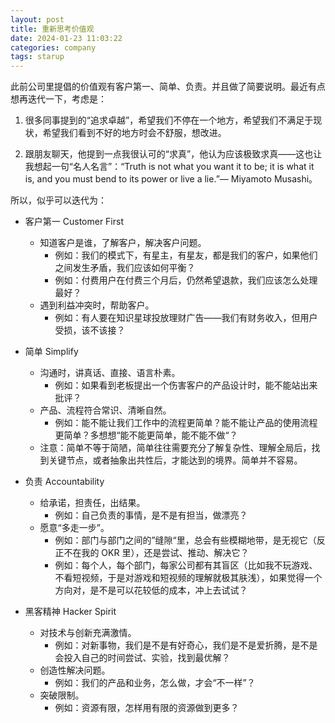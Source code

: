 ```yaml
---
layout: post
title: 重新思考价值观
date: 2024-01-23 11:03:22
categories: company
tags: starup
---
```


此前公司里提倡的价值观有客户第一、简单、负责。并且做了简要说明。最近有点想再迭代一下，考虑是：

1. 很多同事提到的“追求卓越”，希望我们不停在一个地方，希望我们不满足于现状，希望我们看到不好的地方时会不舒服，想改进。

2. 跟朋友聊天，他提到一点我很认可的“求真”，他认为应该极致求真——这也让我想起一句“名人名言”：“Truth is not what you want it to be; it is what it is, and you must bend to its power or live a lie.”— Miyamoto Musashi。

所以，似乎可以迭代为：

- 客户第一 Customer First
	- 知道客户是谁，了解客户，解决客户问题。
		- 例如：我们的模式下，有星主，有星友，都是我们的客户，如果他们之间发生矛盾，我们应该如何平衡？
		- 例如：付费用户在付费三个月后，仍然希望退款，我们应该怎么处理最好？
	- 遇到利益冲突时，帮助客户。
		- 例如：有人要在知识星球投放理财广告——我们有财务收入，但用户受损，该不该接？


- 简单 Simplify
	- 沟通时，讲真话、直接、语言朴素。
		- 例如：如果看到老板提出一个伤害客户的产品设计时，能不能站出来批评？
	- 产品、流程符合常识、清晰自然。
		- 例如：能不能让我们工作中的流程更简单？能不能让产品的使用流程更简单？多想想“能不能更简单，能不能不做“？
	- 注意：简单不等于简陋，简单往往需要充分了解复杂性、理解全局后，找到关键节点，或者抽象出共性后，才能达到的境界。简单并不容易。

- 负责 Accountability
	- 给承诺，担责任，出结果。
		- 例如：自己负责的事情，是不是有担当，做漂亮？
	- 愿意“多走一步”。
		- 例如：部门与部门之间的”缝隙“里，总会有些模糊地带，是无视它（反正不在我的 OKR 里），还是尝试、推动、解决它？
		- 例如：每个人，每个部门，每家公司都有其盲区（比如我不玩游戏、不看短视频，于是对游戏和短视频的理解就极其肤浅），如果觉得一个方向对，是不是可以花较低的成本，冲上去试试？

- 黑客精神 Hacker Spirit
	- 对技术与创新充满激情。
		- 例如：对新事物，我们是不是有好奇心，我们是不是爱折腾，是不是会投入自己的时间尝试、实验，找到最优解？
	- 创造性解决问题。
		- 例如：我们的产品和业务，怎么做，才会“不一样”？
	- 突破限制。
		- 例如：资源有限，怎样用有限的资源做到更多？